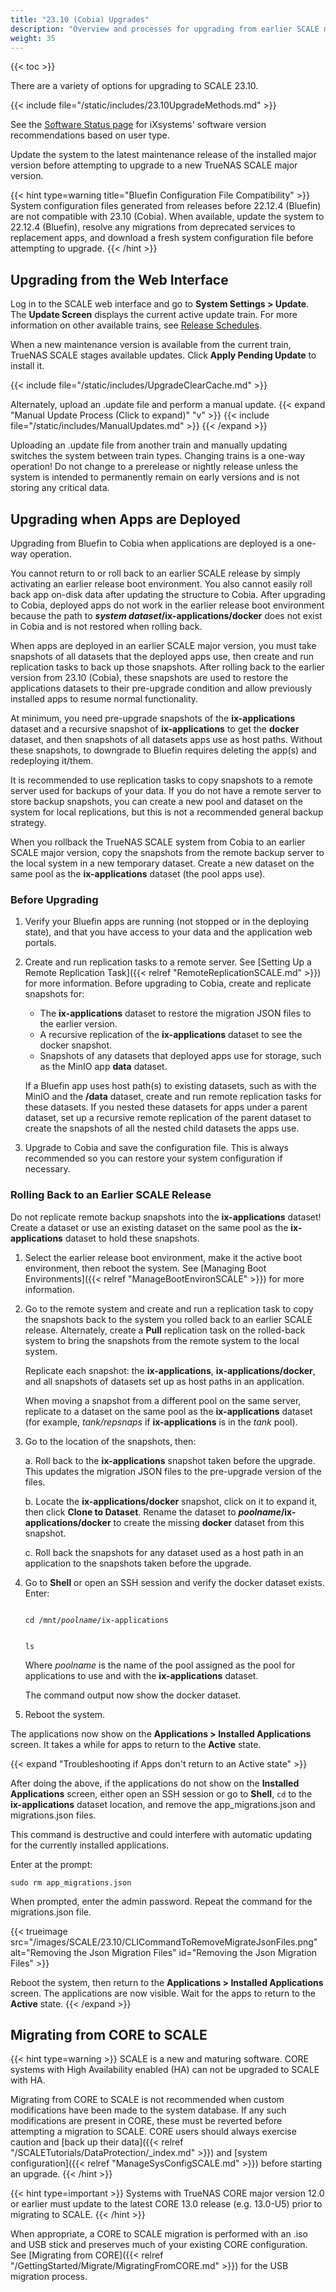 ```yaml
---
title: "23.10 (Cobia) Upgrades"
description: "Overview and processes for upgrading from earlier SCALE major versions and from 23.10 to newer major versions."
weight: 35
---
```


{{< toc >}}

There are a variety of options for upgrading to SCALE 23.10.

{{< include file="/static/includes/23.10UpgradeMethods.md" >}}

See the [Software Status page](https://www.truenas.com/software-status/) for iXsystems' software version recommendations based on user type.

Update the system to the latest maintenance release of the installed major version before attempting to upgrade to a new TrueNAS SCALE major version.

{{< hint type=warning title="Bluefin Configuration File Compatibility" >}}
System configuration files generated from releases before 22.12.4 (Bluefin) are not compatible with 23.10 (Cobia).
When available, update the system to 22.12.4 (Bluefin), resolve any migrations from deprecated services to replacement apps, and download a fresh system configuration file before attempting to upgrade.
{{< /hint >}}

## Upgrading from the Web Interface

Log in to the SCALE web interface and go to **System Settings > Update**.
The **Update Screen** displays the current active update train. For more information on other available trains, see [Release Schedules](https://www.truenas.com/docs/truenasupgrades/).

When a new maintenance version is available from the current train, TrueNAS SCALE stages available updates.
Click **Apply Pending Update** to install it.

{{< include file="/static/includes/UpgradeClearCache.md" >}}

Alternately, upload an <file>.update</file> file and perform a manual update.
{{< expand "Manual Update Process (Click to expand)" "v" >}}
{{< include file="/static/includes/ManualUpdates.md" >}}
{{< /expand >}}

Uploading an <file>.update</file> file from another train and manually updating switches the system between train types.
Changing trains is a one-way operation!
Do not change to a prerelease or nightly release unless the system is intended to permanently remain on early versions and is not storing any critical data.

## Upgrading when Apps are Deployed
Upgrading from Bluefin to Cobia when applications are deployed is a one-way operation.

You cannot return to or roll back to an earlier SCALE release by simply activating an earlier release boot environment.
You also cannot easily roll back app on-disk data after updating the structure to Cobia.
After upgrading to Cobia, deployed apps do not work in the earlier release boot environment because the path to ***system dataset*/ix-applications/docker** does not exist in Cobia and is not restored when rolling back.

When apps are deployed in an earlier SCALE major version, you must take snapshots of all datasets that the deployed apps use, then create and run replication tasks to back up those snapshots.
After rolling back to the earlier version from 23.10 (Cobia), these snapshots are used to restore the applications datasets to their pre-upgrade condition and allow previously installed apps to resume normal functionality.

At minimum, you need pre-upgrade snapshots of the **ix-applications** dataset and a recursive snapshot of **ix-applications** to get the **docker** dataset, and then snapshots of all datasets apps use as host paths.
Without these snapshots, to downgrade to Bluefin requires deleting the app(s) and redeploying it/them.

It is recommended to use replication tasks to copy snapshots to a remote server used for backups of your data.
If you do not have a remote server to store backup snapshots, you can create a new pool and dataset on the system for local replications, but this is not a recommended general backup strategy.

When you rollback the TrueNAS SCALE system from Cobia to an earlier SCALE major version, copy the snapshots from the remote backup server to the local system in a new temporary dataset.
Create a new dataset on the same pool as the **ix-applications** dataset (the pool apps use).

### Before Upgrading

1. Verify your Bluefin apps are running (not stopped or in the deploying state), and that you have access to your data and the application web portals. 

2. Create and run replication tasks to a remote server. 
   See [Setting Up a Remote Replication Task]({{< relref "RemoteReplicationSCALE.md" >}}) for more information.
   Before upgrading to Cobia, create and replicate snapshots for:

   * The **ix-applications** dataset to restore the migration JSON files to the earlier version.
   * A recursive replication of the **ix-applications** dataset to see the docker snapshot.
   * Snapshots of any datasets that deployed apps use for storage, such as the MinIO app **data** dataset.

   If a Bluefin app uses host path(s) to existing datasets, such as with the MinIO and the **/data** dataset, create and run remote replication tasks for these datasets.
   If you nested these datasets for apps under a parent dataset, set up a recursive remote replication of the parent dataset to create the snapshots of all the nested child datasets the apps use.

3. Upgrade to Cobia and save the configuration file. This is always recommended so you can restore your system configuration if necessary.

### Rolling Back to an Earlier SCALE Release
Do not replicate remote backup snapshots into the **ix-applications** dataset!
Create a dataset or use an existing dataset on the same pool as the **ix-applications** dataset to hold these snapshots.

1. Select the earlier release boot environment, make it the active boot environment, then reboot the system.
   See [Managing Boot Environments]({{< relref "ManageBootEnvironSCALE" >}}) for more information.

2. Go to the remote system and create and run a replication task to copy the snapshots back to the system you rolled back to an earlier SCALE release.
   Alternately, create a **Pull** replication task on the rolled-back system to bring the snapshots from the remote system to the local system.

   Replicate each snapshot: the **ix-applications**, **ix-applications/docker**, and all snapshots of datasets set up as host paths in an application.

   When moving a snapshot from a different pool on the same server, replicate to a dataset on the same pool as the **ix-applications** dataset (for example, *tank/repsnaps* if **ix-applications** is in the *tank* pool).

3. Go to the location of the snapshots, then:

   a. Roll back to the **ix-applications** snapshot taken before the upgrade. This updates the migration JSON files to the pre-upgrade version of the files.

   b. Locate the **ix-applications/docker** snapshot, click on it to expand it, then click **Clone to Dataset**. 
      Rename the dataset to ***poolname*/ix-applications/docker** to create the missing **docker** dataset from this snapshot.

   c. Roll back the snapshots for any dataset used as a host path in an application to the snapshots taken before the upgrade.

4. Go to **Shell** or open an SSH session and verify the docker dataset exists. Enter:

   <code>
   cd /mnt/<i>poolname</i>/ix-applications

   ls
   </code>

   Where *poolname* is the name of the pool assigned as the pool for applications to use and with the **ix-applications** dataset.

   The command output now show the docker dataset.

5. Reboot the system.

The applications now show on the **Applications > Installed Applications** screen.
It takes a while for apps to return to the **Active** state.

{{< expand "Troubleshooting if Apps don't return to an Active state" >}}

After doing the above, if the applications do not show on the **Installed Applications** screen, either open an SSH session or go to **Shell**, `cd` to the **ix-applications** dataset location, and remove the app_migrations.json and migrations.json files.

This command is destructive and could interfere with automatic updating for the currently installed applications.

Enter at the prompt:

`sudo rm app_migrations.json`

When prompted, enter the admin password. 
Repeat the command for the migrations.json file.

{{< trueimage src="/images/SCALE/23.10/CLICommandToRemoveMigrateJsonFiles.png" alt="Removing the Json Migration Files" id="Removing the Json Migration Files" >}}

Reboot the system, then return to the **Applications > Installed Applications** screen.
The applications are now visible.
Wait for the apps to return to the **Active** state.
{{< /expand >}}

## Migrating from CORE to SCALE

{{< hint type=warning >}}
SCALE is a new and maturing software.
CORE systems with High Availability enabled (HA) can not be upgraded to SCALE with HA.

Migrating from CORE to SCALE is not recommended when custom modifications have been made to the system database.
If any such modifications are present in CORE, these must be reverted before attempting a migration to SCALE.
CORE users should always exercise caution and [back up their data]({{< relref "/SCALETutorials/DataProtection/_index.md" >}}) and [system configuration]({{< relref "ManageSysConfigSCALE.md" >}}) before starting an upgrade.
{{< /hint >}}

{{< hint type=important >}}
Systems with TrueNAS CORE major version 12.0 or earlier must update to the latest CORE 13.0 release (e.g. 13.0-U5) prior to migrating to SCALE.
{{< /hint >}}

When appropriate, a CORE to SCALE migration is performed with an <file>.iso</file> and USB stick and preserves much of your existing CORE configuration.
See [Migrating from CORE]({{< relref "/GettingStarted/Migrate/MigratingFromCORE.md" >}}) for the USB migration process.
